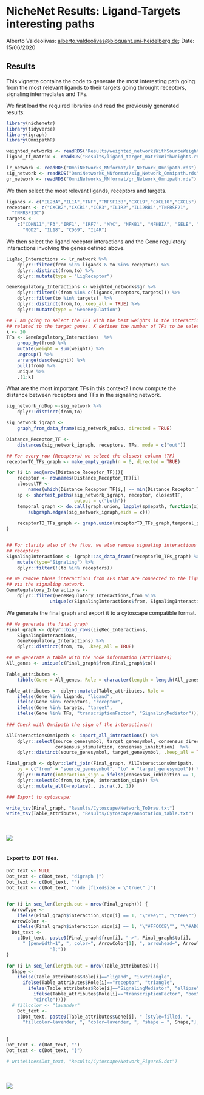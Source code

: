 NicheNet Results: Ligand-Targets interesting paths
================
Alberto Valdeolivas: <alberto.valdeolivas@bioquant.uni-heidelberg.de>;
Date:
15/06/2020

## Results

This vignette contains the code to generate the most interesting path
going from the most relevant ligands to their targets going throught
receptors, signaling intermediates and TFs.

We first load the required libraries and read the previously generated
results:

``` r
library(nichenetr)
library(tidyverse)
library(igraph)
library(OmnipathR)

weighted_networks <- readRDS("Results/weighted_networksWithSourceWeights.rds")
ligand_tf_matrix <- readRDS("Results/ligand_target_matrixWithweights.rds")

lr_network <- readRDS("OmniNetworks_NNformat/lr_Network_Omnipath.rds")
sig_network <- readRDS("OmniNetworks_NNformat/sig_Network_Omnipath.rds")
gr_network <- readRDS("OmniNetworks_NNformat/gr_Network_Omnipath.rds")
```

We then select the most relevant ligands, receptors and targets.

``` r
ligands <- c("IL23A","IL1A","TNF","TNFSF13B","CXCL9","CXCL10","CXCL5")
receptors <- c("CXCR2","CXCR1","CCR3","IL1R2","IL12RB1","TNFRSF21",
  "TNFRSF13C")
targets <- 
    c("CDKN11","F3","IRF1", "IRF7", "MYC", "NFKB1", "NFKBIA", "SELE", "RIPK2",
      "NOD2", "IL18", "CD69", "IL4R")
```

We then select the ligand receptor interactions and the Gene regulatory
interactions involving the genes defined above.

``` r
LigRec_Interactions <- lr_network %>%
    dplyr::filter(from %in% ligands & to %in% receptors) %>% 
    dplyr::distinct(from,to) %>% 
    dplyr::mutate(type = "LigReceptor")

GeneRegulatory_Interactions <- weighted_networks$gr %>%
    dplyr::filter(!(from %in% c(ligands,receptors,targets))) %>%
    dplyr::filter(to %in% targets)  %>%
    dplyr::distinct(from,to,.keep_all = TRUE) %>%
    dplyr::mutate(type = "GeneRegulation") 

## I am going to select the TFs with the best weights in the interactions 
## related to the target genes. K defines the number of TFs to be selected.
k <- 20
TFs <- GeneRegulatory_Interactions  %>%
    group_by(from) %>% 
    mutate(weight = sum(weight)) %>% 
    ungroup() %>% 
    arrange(desc(weight)) %>% 
    pull(from) %>% 
    unique %>%
    .[1:k]
```

What are the most important TFs in this context? I now compute the
distance between receptors and TFs in the signaling network.

``` r
sig_network_noDup <-sig_network %>%
    dplyr::distinct(from,to) 

sig_network_igraph <-
    graph_from_data_frame(sig_network_noDup, directed = TRUE)

Distance_Receptor_TF <- 
    distances(sig_network_igraph, receptors, TFs, mode = c("out"))

## For every row (Receptors) we select the closest column (TF)
receptorTO_TFs_graph <- make_empty_graph(n = 0, directed = TRUE)

for (i in seq(nrow(Distance_Receptor_TF))){
    receptor <- rownames(Distance_Receptor_TF)[i]
    closestTF <- 
        names(which(Distance_Receptor_TF[i,] == min(Distance_Receptor_TF[i,])))
    sp <- shortest_paths(sig_network_igraph, receptor, closestTF, 
                         output = c("both"))
    temporal_graph <- do.call(graph.union, lapply(sp$epath, function(x) 
        subgraph.edges(sig_network_igraph,eids = x)))
    
    receptorTO_TFs_graph <- graph.union(receptorTO_TFs_graph,temporal_graph)
}    


## For clarity also of the flow, we also remove signaling interactions to the 
## receptors
SignalingInteractions <- igraph::as_data_frame(receptorTO_TFs_graph) %>% 
    mutate(type="Signaling") %>%
    dplyr::filter(!(to %in% receptors)) 

## We remove those interactions from TFs that are connected to the ligands 
## via the signaling network. 
GeneRegulatory_Interactions <- 
    dplyr::filter(GeneRegulatory_Interactions,from %in% 
                unique(c(SignalingInteractions$from, SignalingInteractions$to)))
```

We generate the final graph and export it to a cytoscape compatible
format.

``` r
## We generate the final graph
Final_graph <- dplyr::bind_rows(LigRec_Interactions, 
    SignalingInteractions,
    GeneRegulatory_Interactions) %>% 
    dplyr::distinct(from, to, .keep_all = TRUE)

## We generate a table with the node information (attributes)
All_genes <- unique(c(Final_graph$from,Final_graph$to))

Table_attributes <- 
    tibble(Gene = All_genes, Role = character(length = length(All_genes)))

Table_attributes <- dplyr::mutate(Table_attributes, Role = 
    ifelse(Gene %in% ligands, "ligand",
    ifelse(Gene %in% receptors, "receptor", 
    ifelse(Gene %in% targets, "target", 
    ifelse(Gene %in% TFs, "transcriptionFactor", "SignalingMediator")))))
    
### Check with Omnipath the sign of the interactions!!

AllInteractionsOmnipath <- import_all_interactions() %>%
    dplyr::select(source_genesymbol, target_genesymbol, consensus_direction, 
                  consensus_stimulation, consensus_inhibition)  %>%
    dplyr::distinct(source_genesymbol, target_genesymbol, .keep_all = TRUE) 

Final_graph <- dplyr::left_join(Final_graph, AllInteractionsOmnipath, 
    by = c("from" = "source_genesymbol", "to" = "target_genesymbol")) %>% 
    dplyr::mutate(interaction_sign = ifelse(consensus_inhibition == 1, -1 ,1)) %>%
    dplyr::select(c(from,to,type, interaction_sign)) %>%
    dplyr::mutate_all(~replace(., is.na(.), 1))

### Export to cytoscape:

write_tsv(Final_graph, "Results/Cytoscape/Network_ToDraw.txt")
write_tsv(Table_attributes, "Results/Cytoscape/annotation_table.txt")
```

<br><br> ![](Results/Cytoscape/Network_ToDraw_2.png) <br><br>

#### Export to .DOT files.

``` r
Dot_text <- NULL
Dot_text <- c(Dot_text, "digraph {")
Dot_text <- c(Dot_text, "")
Dot_text <- c(Dot_text, "node [fixedsize = \"true\" ]")


for (i in seq_len(length.out = nrow(Final_graph))) {
  ArrowType <- 
    ifelse(Final_graph$interaction_sign[i] == 1, "\"vee\"", "\"tee\"")
  ArrowColor <-
    ifelse(Final_graph$interaction_sign[i] == 1, "\"#FFCCCB\"", "\"#ADD8E6\"")
  Dot_text <- 
    c(Dot_text, paste0(Final_graph$from[i], "->", Final_graph$to[i], 
      " [penwidth=1", ", color=", ArrowColor[1], ", arrowhead=", ArrowType[1], 
                "];"))
}

for (i in seq_len(length.out = nrow(Table_attributes))){
  Shape <- 
    ifelse(Table_attributes$Role[i]=="ligand", "invtriangle", 
      ifelse(Table_attributes$Role[i]=="receptor", "triangle", 
        ifelse(Table_attributes$Role[i]=="SignalingMediator", "ellipse",
          ifelse(Table_attributes$Role[i]=="transcriptionFactor", "box",
          "circle"))))
  # fillcolor <- "lavander"
    Dot_text <- 
    c(Dot_text, paste0(Table_attributes$Gene[i], " [style=filled, ", 
      "fillcolor=lavender, ", "color=lavender, ", "shape = ", Shape,"];"))
  
  
}
Dot_text <- c(Dot_text, "")
Dot_text <- c(Dot_text, "}")

# writeLines(Dot_text, "Results/Cytoscape/Network_Figure5.dot")
```

<br><br> ![](Results/Cytoscape/Network_Figure_5_CurrentVersion.png)
<br><br>
